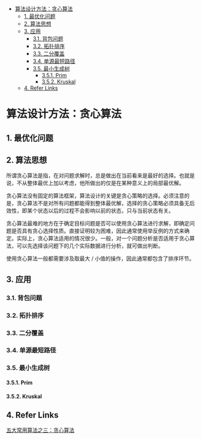 - [算法设计方法：贪心算法](#)
    - [1. 最优化问题](#1)
    - [2. 算法思想](#2)
    - [3. 应用](#3)
        - [3.1. 背包问题](#31)
        - [3.2. 拓扑排序](#32)
        - [3.3. 二分覆盖](#33)
        - [3.4. 单源最短路径](#34)
        - [3.5. 最小生成树](#35)
            - [3.5.1. Prim](#351-prim)
            - [3.5.2. Kruskal](#352-kruskal)
    - [4. Refer Links](#4-refer-links)

# 算法设计方法：贪心算法

## 1. 最优化问题

## 2. 算法思想

所谓贪心算法是指，在对问题求解时，总是做出在当前看来是最好的选择。也就是说，不从整体最优上加以考虑，他所做出的仅是在某种意义上的局部最优解。

贪心算法没有固定的算法框架，算法设计的关键是贪心策略的选择。必须注意的是，贪心算法不是对所有问题都能得到整体最优解，选择的贪心策略必须具备无后效性，即某个状态以后的过程不会影响以前的状态，只与当前状态有关。

贪心算法最难的地方在于确定目标问题是否可以使用贪心算法进行求解，即确定问题是否具有贪心选择性质。直接证明较为困难，因此通常使用举反例的方式来确定。实际上，贪心算法适用的情况很少。一般，对一个问题分析是否适用于贪心算法，可以先选择该问题下的几个实际数据进行分析，就可做出判断。

使用贪心算法一般都需要涉及取最大 / 小值的操作，因此通常都包含了排序环节。

## 3. 应用

### 3.1. 背包问题

### 3.2. 拓扑排序

### 3.3. 二分覆盖

### 3.4. 单源最短路径

### 3.5. 最小生成树

#### 3.5.1. Prim

#### 3.5.2. Kruskal

## 4. Refer Links

[五大常用算法之三：贪心算法](http://www.cnblogs.com/steven_oyj/archive/2010/05/22/1741375.html)
